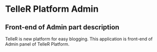 # TelleR Platform Admin
## Front-end of Admin part description
TelleR is new platform for easy blogging. This application is front-end of Admin panel of TelleR Platform.
